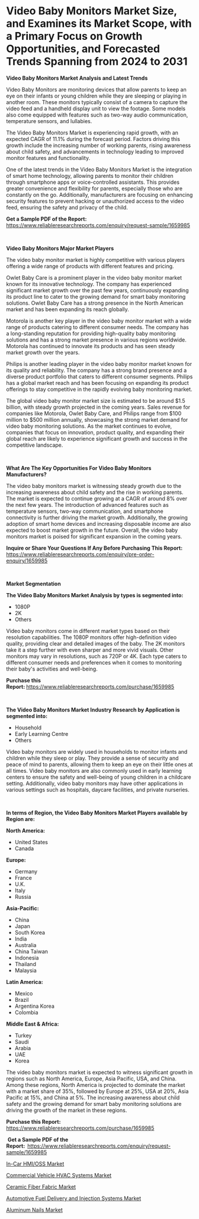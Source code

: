 <p><h1>Video Baby Monitors Market Size, and Examines its Market Scope, with a Primary Focus on Growth Opportunities, and Forecasted Trends Spanning from 2024 to 2031</h1></p><p><strong>Video Baby Monitors Market Analysis and Latest Trends</strong></p>
<p><p>Video Baby Monitors are monitoring devices that allow parents to keep an eye on their infants or young children while they are sleeping or playing in another room. These monitors typically consist of a camera to capture the video feed and a handheld display unit to view the footage. Some models also come equipped with features such as two-way audio communication, temperature sensors, and lullabies.</p><p>The Video Baby Monitors Market is experiencing rapid growth, with an expected CAGR of 11.1% during the forecast period. Factors driving this growth include the increasing number of working parents, rising awareness about child safety, and advancements in technology leading to improved monitor features and functionality.</p><p>One of the latest trends in the Video Baby Monitors Market is the integration of smart home technology, allowing parents to monitor their children through smartphone apps or voice-controlled assistants. This provides greater convenience and flexibility for parents, especially those who are constantly on the go. Additionally, manufacturers are focusing on enhancing security features to prevent hacking or unauthorized access to the video feed, ensuring the safety and privacy of the child.</p></p>
<p><strong>Get a Sample PDF of the Report:&nbsp;</strong> <a href="https://www.reliableresearchreports.com/enquiry/request-sample/1659985">https://www.reliableresearchreports.com/enquiry/request-sample/1659985</a></p>
<p>&nbsp;</p>
<p><strong>Video Baby Monitors Major Market Players</strong></p>
<p><p>The video baby monitor market is highly competitive with various players offering a wide range of products with different features and pricing. </p><p>Owlet Baby Care is a prominent player in the video baby monitor market known for its innovative technology. The company has experienced significant market growth over the past few years, continuously expanding its product line to cater to the growing demand for smart baby monitoring solutions. Owlet Baby Care has a strong presence in the North American market and has been expanding its reach globally.</p><p>Motorola is another key player in the video baby monitor market with a wide range of products catering to different consumer needs. The company has a long-standing reputation for providing high-quality baby monitoring solutions and has a strong market presence in various regions worldwide. Motorola has continued to innovate its products and has seen steady market growth over the years.</p><p>Philips is another leading player in the video baby monitor market known for its quality and reliability. The company has a strong brand presence and a diverse product portfolio that caters to different consumer segments. Philips has a global market reach and has been focusing on expanding its product offerings to stay competitive in the rapidly evolving baby monitoring market.</p><p>The global video baby monitor market size is estimated to be around $1.5 billion, with steady growth projected in the coming years. Sales revenue for companies like Motorola, Owlet Baby Care, and Philips range from $100 million to $500 million annually, showcasing the strong market demand for video baby monitoring solutions. As the market continues to evolve, companies that focus on innovation, product quality, and expanding their global reach are likely to experience significant growth and success in the competitive landscape.</p></p>
<p>&nbsp;</p>
<p><strong>What Are The Key Opportunities For Video Baby Monitors Manufacturers?</strong></p>
<p><p>The video baby monitors market is witnessing steady growth due to the increasing awareness about child safety and the rise in working parents. The market is expected to continue growing at a CAGR of around 8% over the next few years. The introduction of advanced features such as temperature sensors, two-way communication, and smartphone connectivity is further driving the market growth. Additionally, the growing adoption of smart home devices and increasing disposable income are also expected to boost market growth in the future. Overall, the video baby monitors market is poised for significant expansion in the coming years.</p></p>
<p><strong>Inquire or Share Your Questions If Any Before Purchasing This Report:</strong> <a href="https://www.reliableresearchreports.com/enquiry/pre-order-enquiry/1659985">https://www.reliableresearchreports.com/enquiry/pre-order-enquiry/1659985</a></p>
<p>&nbsp;</p>
<p><strong>Market Segmentation</strong></p>
<p><strong>The Video Baby Monitors Market Analysis by types is segmented into:</strong></p>
<p><ul><li>1080P</li><li>2K</li><li>Others</li></ul></p>
<p><p>Video baby monitors come in different market types based on their resolution capabilities. The 1080P monitors offer high-definition video quality, providing clear and detailed images of the baby. The 2K monitors take it a step further with even sharper and more vivid visuals. Other monitors may vary in resolutions, such as 720P or 4K. Each type caters to different consumer needs and preferences when it comes to monitoring their baby's activities and well-being.</p></p>
<p><strong>Purchase this Report:&nbsp;</strong><a href="https://www.reliableresearchreports.com/purchase/1659985">https://www.reliableresearchreports.com/purchase/1659985</a></p>
<p>&nbsp;</p>
<p><strong>The Video Baby Monitors Market Industry Research by Application is segmented into:</strong></p>
<p><ul><li>Household</li><li>Early Learning Centre</li><li>Others</li></ul></p>
<p><p>Video baby monitors are widely used in households to monitor infants and children while they sleep or play. They provide a sense of security and peace of mind to parents, allowing them to keep an eye on their little ones at all times. Video baby monitors are also commonly used in early learning centers to ensure the safety and well-being of young children in a childcare setting. Additionally, video baby monitors may have other applications in various settings such as hospitals, daycare facilities, and private nurseries.</p></p>
<p>&nbsp;</p>
<p><strong>In terms of Region, the Video Baby Monitors Market Players available by Region are:</strong></p>
<p>
    <p> <strong> North America: </strong>
        <ul>
            <li>United States</li>
            <li>Canada</li>
        </ul>
        </p> 
    <p> <strong> Europe: </strong>
        <ul>
            <li>Germany</li>
            <li>France</li>
            <li>U.K.</li>
            <li>Italy</li>
            <li>Russia</li>
        </ul>
        </p> 
    <p> <strong> Asia-Pacific: </strong>
        <ul>
            <li>China</li>
            <li>Japan</li>
            <li>South Korea</li>
            <li>India</li>
            <li>Australia</li>
            <li>China Taiwan</li>
            <li>Indonesia</li>
            <li>Thailand</li>
            <li>Malaysia</li>
        </ul>
        </p> 
    <p> <strong> Latin America: </strong>
        <ul>
            <li>Mexico</li>
            <li>Brazil</li>
            <li>Argentina Korea</li>
            <li>Colombia</li>
        </ul>
        </p> 
    <p> <strong> Middle East & Africa: </strong>
        <ul>
            <li>Turkey</li>
            <li>Saudi</li>
            <li>Arabia</li>
            <li>UAE</li>
            <li>Korea</li>
        </ul>
    </p>
    </p>
<p><p>The video baby monitors market is expected to witness significant growth in regions such as North America, Europe, Asia Pacific, USA, and China. Among these regions, North America is projected to dominate the market with a market share of 35%, followed by Europe at 25%, USA at 20%, Asia Pacific at 15%, and China at 5%. The increasing awareness about child safety and the growing demand for smart baby monitoring solutions are driving the growth of the market in these regions.</p></p>
<p><strong>Purchase this Report: </strong><a href="https://www.reliableresearchreports.com/purchase/1659985">https://www.reliableresearchreports.com/purchase/1659985</a></p>
<p>&nbsp;<strong>Get a Sample PDF of the Report:&nbsp;&nbsp;</strong><a href="https://www.reliableresearchreports.com/enquiry/request-sample/1659985">https://www.reliableresearchreports.com/enquiry/request-sample/1659985</a></p>
<p><strong></strong></p>
<p><p><a href="https://extreme-scabiosa-c81.notion.site/In-Car-HMI-OSS-Market-Size-Market-Trends-and-Growth-Outlook-forecasted-for-period-from-2024-to-203-0a3995607e9346cc991f66dfe4b45871">In-Car HMI/OSS Market</a></p><p><a href="https://adventurous-uranium-ef9.notion.site/Commercial-Vehicle-HVAC-Systems-Market-Size-Share-Trends-Analysis-Report-By-Material-By-Type-By-6a004049d833406890a8164a15998346">Commercial Vehicle HVAC Systems Market</a></p><p><a href="https://view.publitas.com/reportprime-1/global-ceramic-fiber-fabric-market-by-types-applications-and-major-players-with-regional-growth-rate-analysis-and-development-situation-from-2024-to-2031/">Ceramic Fiber Fabric Market</a></p><p><a href="https://carnation-joke-41f.notion.site/Automotive-Fuel-Delivery-and-Injection-Systems-Market-Furnish-Information-about-Market-Size-Market--443537428b0a461b9cb7fd38225461e9">Automotive Fuel Delivery and Injection Systems Market</a></p><p><a href="https://view.publitas.com/reportprime-1/decoding-the-aluminum-nails-market-a-deep-dive-into-the-latest-market-trends-market-segmentation-and-competitive-analysis/">Aluminum Nails Market</a></p></p>